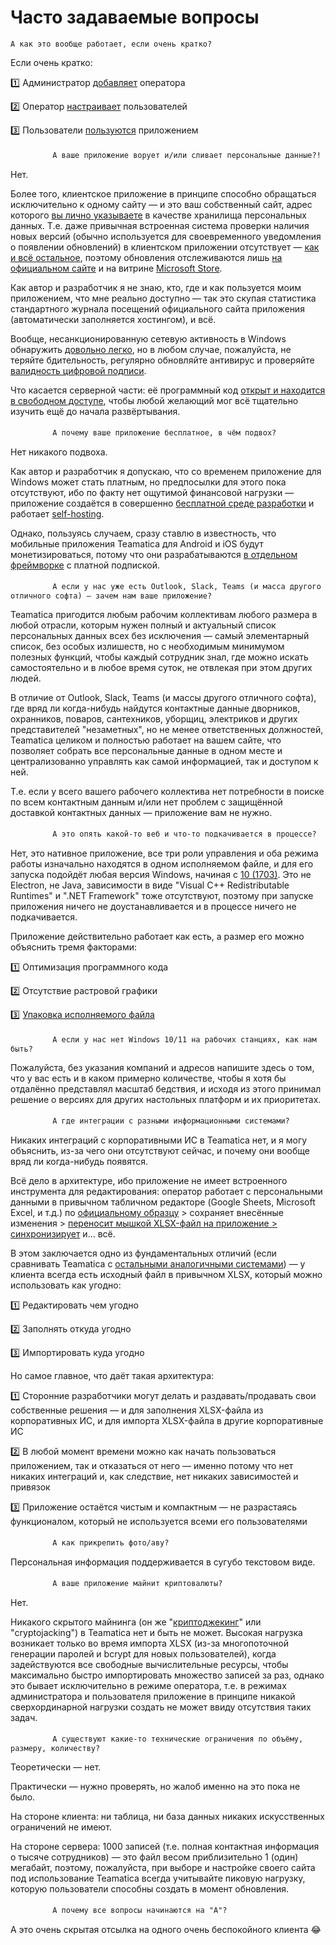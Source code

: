Часто задаваемые вопросы
=============

`А как это вообще работает, если очень кратко?`

Если очень кратко:

1️⃣ Администратор [добавляет](https://teamatica.org/setup/administrator) оператора

2️⃣ Оператор [настраивает](https://teamatica.org/usage/operator) пользователей

3️⃣ Пользователи [пользуются](https://teamatica.org/usage/user) приложением

ㅤ
ㅤ
ㅤ
ㅤ
`А ваше приложение ворует и/или сливает персональные данные?!`

Нет.

Более того, клиентское приложение в принципе способно обращаться исключительно к одному сайту — и это ваш собственный сайт, адрес которого [вы лично указываете](https://teamatica.org/setup/administrator/#1) в качестве хранилища персональных данных. Т.е. даже привычная встроенная система проверки наличия новых версий (обычно используется для своевременного уведомления о появлении обновлений) в клиентском приложении отсутствует — [как и всё остальное](https://teamatica.org/privacy-ru.txt), поэтому обновления отслеживаются лишь [на официальном сайте](https://teamatica.org/#3) и на витрине [Microsoft Store](https://apps.microsoft.com/detail/xp8lvlmtsbd7wf).

Как автор и разработчик я не знаю, кто, где и как пользуется моим приложением, что мне реально доступно — так это скупая статистика стандартного журнала посещений официального сайта приложения (автоматически заполняется хостингом), и всё.

Вообще, несанкционированную сетевую активность в Windows обнаружить [довольно легко](https://google.com/search?q=мониторинг+сетевого+трафика+Windows), но в любом случае, пожалуйста, не теряйте бдительность, регулярно обновляйте антивирус и проверяйте [валидность цифровой подписи](https://teamatica.org/check-digital-signature-dark-ru.gif).

Что касается серверной части: её программный код [открыт и находится в свободном доступе](https://github.com/teamatica/backend/blob/main/ru/%E2%9C%85%20PHP/index.php), чтобы любой желающий мог всё тщательно изучить ещё до начала развёртывания.

ㅤ
ㅤ
ㅤ
ㅤ
`А почему ваше приложение бесплатное, в чём подвох?`

Нет никакого подвоха.

Как автор и разработчик я допускаю, что со временем приложение для Windows может стать платным, но предпосылки для этого пока отсутствуют, ибо по факту нет ощутимой финансовой нагрузки — приложение создаётся в совершенно [бесплатной среде разработки](https://embarcadero.com/products/delphi/starter/free-download) и работает [self-hosting](https://ru.wikipedia.org/wiki/Самохостинг).

Однако, пользуясь случаем, сразу ставлю в известность, что мобильные приложения Teamatica для Android и iOS будут монетизироваться, потому что они разрабатываются [в отдельном фреймворке](https://fgx-native.com) с платной подпиской.

ㅤ
ㅤ
ㅤ
ㅤ
`А если у нас уже есть Outlook, Slack, Teams (и масса другого отличного софта) — зачем нам ваше приложение?`

Teamatica пригодится любым рабочим коллективам любого размера в любой отрасли, которым нужен полный и актуальный список персональных данных всех без исключения — самый элементарный список, без особых излишеств, но с необходимым минимумом полезных функций, чтобы каждый сотрудник знал, где можно искать самостоятельно и в любое время суток, не отвлекая при этом других людей.

В отличие от Outlook, Slack, Teams (и массы другого отличного софта), где вряд ли когда-нибудь найдутся контактные данные дворников, охранников, поваров, сантехников, уборщиц, электриков и других представителей "незаметных", но не менее ответственных должностей, Teamatica целиком и полностью работает на вашем сайте, что позволяет собрать все персональные данные в одном месте и централизованно управлять как самой информацией, так и доступом к ней.

Т.е. если у всего вашего рабочего коллектива нет потребности в поиске по всем контактным данным и/или нет проблем с защищённой доставкой контактных данных — приложение вам не нужно.

ㅤ
ㅤ
ㅤ
ㅤ
`А это опять какой-то веб и что-то подкачивается в процессе?`

Нет, это нативное приложение, все три роли управления и оба режима работы изначально находятся в одном исполняемом файле, и для его запуска подойдёт любая версия Windows, начиная с [10 (1703)](https://en.wikipedia.org/wiki/Windows_10,_version_1703). Это не Electron, не Java, зависимости в виде "Visual C++ Redistributable Runtimes" и ".NET Framework" тоже отсутствуют, поэтому при запуске приложения ничего не доустанавливается и в процессе ничего не подкачивается.

Приложение действительно работает как есть, а размер его можно объяснить тремя факторами:

1️⃣ Оптимизация программного кода

2️⃣ Отсутствие растровой графики

3️⃣ [Упаковка исполняемого файла](https://upx.github.io)

ㅤ
ㅤ
ㅤ
ㅤ
`А если у нас нет Windows 10/11 на рабочих станциях, как нам быть?`

Пожалуйста, без указания компаний и адресов напишите здесь о том, что у вас есть и в каком примерно количестве, чтобы я хотя бы отдалённо представлял масштаб бедствия, и исходя из этого принимал решение о версиях для других настольных платформ и их приоритетах.

ㅤ
ㅤ
ㅤ
ㅤ
`А где интеграции с разными информационными системами?`

Никаких интеграций с корпоративными ИС в Teamatica нет, и я могу объяснить, из-за чего они отсутствуют сейчас, и почему они вообще вряд ли когда-нибудь появятся.

Всё дело в архитектуре, ибо приложение не имеет встроенного инструмента для редактирования: оператор работает с персональными данными в привычном табличном редакторе (Google Sheets, Microsoft Excel, и т.д.) по [официальному образцу](https://docs.google.com/spreadsheets/d/1vwpwlGWMeXw9istE-t38QPcX3pXIOZ6eXN0GfNym7cc) > сохраняет внесённые изменения > [переносит мышкой XLSX-файл на приложение > синхронизирует](https://teamatica.org/usage/operator/#22) и... всё.

В этом заключается одно из фундаментальных отличий (если сравнивать Teamatica с [остальными аналогичными системами](https://teamatica.org/list.txt)) — у клиента всегда есть исходный файл в привычном XLSX, который можно использовать как угодно:

1️⃣ Редактировать чем угодно

2️⃣ Заполнять откуда угодно

3️⃣ Импортировать куда угодно


Но самое главное, что даёт такая архитектура:

1️⃣ Сторонние разработчики могут делать и раздавать/продавать свои собственные решения — и для заполнения XLSX-файла из корпоративных ИС, и для импорта XLSX-файла в другие корпоративные ИС

2️⃣ В любой момент времени можно как начать пользоваться приложением, так и отказаться от него — именно потому что нет никаких интеграций и, как следствие, нет никаких зависимостей и привязок

3️⃣ Приложение остаётся чистым и компактным — не разрастаясь функционалом, который не используется всеми его пользователями

ㅤ
ㅤ
ㅤ
ㅤ
`А как прикрепить фото/аву?`

Персональная информация поддерживается в сугубо текстовом виде.

ㅤ
ㅤ
ㅤ
ㅤ
`А ваше приложение майнит криптовалюты?`

Нет.

Никакого скрытого майнинга (он же "[криптоджекинг](https://google.com/search?q=криптоджекинг)" или "cryptojacking") в Teamatica нет и быть не может. Высокая нагрузка возникает только во время импорта XLSX (из-за многопоточной генерации паролей и bcrypt для новых пользователей), когда задействуются все свободные вычислительные ресурсы, чтобы максимально быстро импортировать множество записей за раз, однако это бывает исключительно в режиме оператора, т.е. в режимах администратора и пользователя приложение в принципе никакой сверхординарной нагрузки создать не может ввиду отсутствия таких задач.

ㅤ
ㅤ
ㅤ
ㅤ
`А существуют какие-то технические ограничения по объёму, размеру, количеству?`

Теоретически — нет.

Практически — нужно проверять, но жалоб именно на это пока не было.

На стороне клиента: ни таблица, ни база данных никаких искусственных ограничений не имеют.

На стороне сервера: 1000 записей (т.е. полная контактная информация о тысяче сотрудников) — это файл весом приблизительно 1 (один) мегабайт, поэтому, пожалуйста, при выборе и настройке своего сайта под использование Teamatica всегда учитывайте пиковую нагрузку, которую пользователи способны создать в момент обновления.

ㅤ
ㅤ
ㅤ
ㅤ
`А почему все вопросы начинаются на "А"?`

А это очень скрытая отсылка на одного очень беспокойного клиента 😂